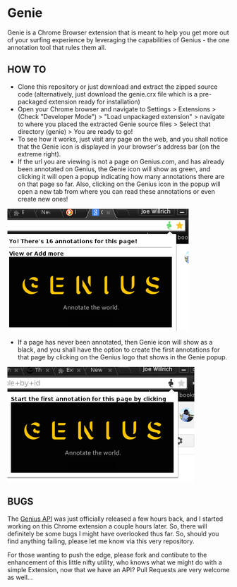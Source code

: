 Genie
=======
Genie is a Chrome Browser extension that is meant to help you get more out of your surfing experience by leveraging the capabilities of Genius - the one annotation tool that rules them all.

HOW TO
------
- Clone this repository or just download and extract the zipped source code (alternatively, just download the genie.crx file which is a pre-packaged extension ready for installation)
- Open your Chrome browser and navigate to Settings > Extensions > (Check "Developer Mode") > "Load unpackaged extension" > navigate to where you placed the extracted Genie source files > Select that directory (genie) > You are ready to go!
- To see how it works, just visit any page on the web, and you shall notice that the Genie icon is displayed in your browser's address bar (on the extreme right).
- If the url you are viewing is not a page on Genius.com, and has already been annotated on Genius, the Genie icon will show as green, and clicking it will open a popup indicating how many annotations there are on that page so far. Also, clicking on the Genius icon in the popup will open a new tab from where you can read these annotations or even create new ones!

![When a page on the web has been annotated on Genius](https://raw.githubusercontent.com/mcnemesis/genie/master/demo/Anotated.png)

- If a page has never been annotated, then Genie icon will show as a black, and you shall have the option to create the first annotations for that page by clicking on the Genius logo that shows in the Genie popup.

![When a page on the web has never been annotated on Genius before](https://raw.githubusercontent.com/mcnemesis/genie/master/demo/NotAnotated.png)

BUGS
-----
The [Genius API](https://docs.genius.com/) was just officially released a few hours back, and I started working on this Chrome extension a couple hours later. So, there will definitely be some bugs I might have overlooked thus far. So, should you find anything failing, please let me know via this very repository.

For those wanting to push the edge, please fork and contibute to the enhancement of this little nifty utility, who knows what we might do with a simple Extension, now that we have an API? Pull Requests are very welcome as well...

